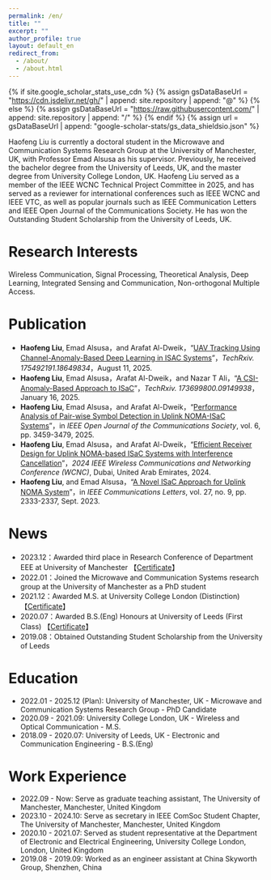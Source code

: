```yaml
---
permalink: /en/
title: ""
excerpt: ""
author_profile: true
layout: default_en
redirect_from: 
  - /about/
  - /about.html
---
```


{% if site.google_scholar_stats_use_cdn %}
{% assign gsDataBaseUrl = "https://cdn.jsdelivr.net/gh/" | append: site.repository | append: "@" %}
{% else %}
{% assign gsDataBaseUrl = "https://raw.githubusercontent.com/" | append: site.repository | append: "/" %}
{% endif %}
{% assign url = gsDataBaseUrl | append: "google-scholar-stats/gs_data_shieldsio.json" %}

<span class='anchor' id='about-me'></span>

Haofeng Liu is currently a doctoral student in the Microwave and Communication Systems Research Group at the University of Manchester, UK, with Professor Emad Alsusa as his supervisor. Previously, he received the bachelor degree from the University of Leeds, UK, and the master degree from University College London, UK. Haofeng Liu served as a member of the IEEE WCNC Technical Project Committee in 2025, and has served as a reviewer for international conferences such as IEEE WCNC and IEEE VTC, as well as popular journals such as IEEE Communication Letters and IEEE Open Journal of the Communications Society. He has won the Outstanding Student Scholarship from the University of Leeds, UK.

<span class='anchor' id='-news'></span>
# Research Interests
Wireless Communication, Signal Processing, Theoretical Analysis, Deep Learning, Integrated Sensing and Communication, Non-orthogonal Multiple Access.

<span class='anchor' id='-publications'></span>
# Publication
- **Haofeng Liu**, Emad Alsusa，and Arafat Al-Dweik，“<a href="https://www.techrxiv.org/users/781077/articles/1321115-uav-tracking-using-channel-anomaly-based-deep-learning-in-isac-systems">UAV Tracking Using Channel-Anomaly-Based Deep Learning in ISAC Systems</a>”，*TechRxiv. 175492191.18649834*，August 11, 2025.
- **Haofeng Liu**, Emad Alsusa，Arafat Al-Dweik，and Nazar T Ali，“<a href="https://www.techrxiv.org/users/781077/articles/1258272-a-csi-anomaly-based-approach-to-isac">A CSI-Anomaly-Based Approach to ISaC</a>”，*TechRxiv. 173699800.09149938*，January 16, 2025.
- **Haofeng Liu**, Emad Alsusa，and Arafat Al-Dweik，“<a href="https://ieeexplore.ieee.org/document/10946973">Performance Analysis of Pair-wise Symbol Detection in Uplink NOMA-ISaC Systems</a>”，in *IEEE Open Journal of the Communications Society*, vol. 6, pp. 3459-3479, 2025.
- **Haofeng Liu**, Emad Alsusa，and Arafat Al-Dweik，“<a href="https://ieeexplore.ieee.org/document/10571144/">Efficient Receiver Design for Uplink NOMA-based ISaC Systems with Interference Cancellation</a>”，*2024 IEEE Wireless Communications and Networking Conference (WCNC)*, Dubai, United Arab Emirates, 2024.
- **Haofeng Liu**, and Emad Alsusa，“<a href="https://ieeexplore.ieee.org/document/10192417">A Novel ISaC Approach for Uplink NOMA System</a>”，in *IEEE Communications Letters*, vol. 27, no. 9, pp. 2333-2337, Sept. 2023.

<span class='anchor' id='-honors-and-awards'></span>
# News
- 2023.12：Awarded third place in Research Conference of Department EEE at University of Manchester 【<a href="/images/Poster_conference.pdf" target="_blank">Certificate</a>】
- 2022.01：Joined the Microwave and Communication Systems research group at the University of Manchester as a PhD student
- 2021.12：Awarded M.S. at University College London (Distinction) 【<a href="/images/Master.pdf" target="_blank">Certificate</a>】
- 2020.07：Awarded B.S.(Eng) Honours at University of Leeds (First Class) 【<a href="/images/Bachelor.pdf" target="_blank">Certificate</a>】
- 2019.08：Obtained Outstanding Student Scholarship from the University of Leeds

<span class='anchor' id='-educations'></span>
# Education
- 2022.01 - 2025.12 (Plan): University of Manchester, UK - Microwave and Communication Systems Research Group - PhD Candidate
- 2020.09 - 2021.09: University College London, UK - Wireless and Optical Communication - M.S. 
- 2018.09 - 2020.07: University of Leeds, UK - Electronic and Communication Engineering - B.S.(Eng)

<span class='anchor' id='-internships'></span>

# Work Experience
- 2022.09 - Now: Serve as graduate teaching assistant, The University of Manchester, Manchester, United Kingdom
- 2023.10 - 2024.10: Serve as secretary in IEEE ComSoc Student Chapter, The University of Manchester, Manchester, United Kingdom
- 2020.10 - 2021.07: Served as student representative at the Department of Electronic and Electrical Engineering, University College London, London, United Kingdom
- 2019.08 - 2019.09: Worked as an engineer assistant at China Skyworth Group, Shenzhen, China
